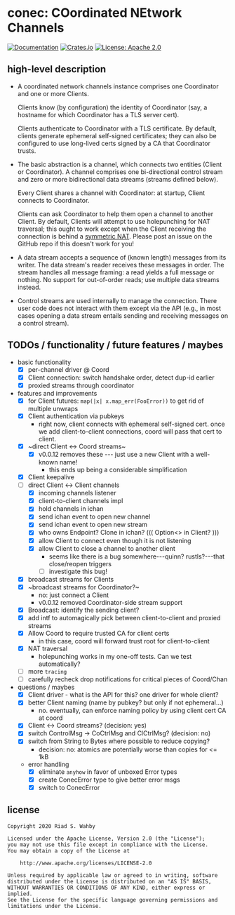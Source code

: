 # conec: COordinated NEtwork Channels

[![Documentation](https://docs.rs/conec/badge.svg)](https://docs.rs/conec/)
[![Crates.io](https://img.shields.io/crates/v/conec.svg)](https://crates.io/crates/conec)
[![License: Apache 2.0](https://img.shields.io/badge/License-Apache%202.0-blue.svg)](LICENSE-APACHE)

## high-level description

- A coordinated network channels instance comprises one Coordinator
  and one or more Clients.

  Clients know (by configuration) the identity of Coordinator (say,
  a hostname for which Coordinator has a TLS server cert).

  Clients authenticate to Coordinator with a TLS certificate.
  By default, clients generate ephemeral self-signed certificates;
  they can also be configured to use long-lived certs signed by a
  CA that Coordinator trusts.

- The basic abstraction is a channel, which connects two entities
  (Client or Coordinator). A channel comprises one bi-directional
  control stream and zero or more bidirectional data streams
  (streams defined below).

  Every Client shares a channel with Coordinator: at startup, Client
  connects to Coordinator.

  Clients can ask Coordinator to help them open a channel to another
  Client.  By default, Clients will attempt to use holepunching for
  NAT traversal; this ought to work except when the Client receiving
  the connection is behind a
  [symmetric NAT](https://en.wikipedia.org/wiki/Network_address_translation#Methods_of_translation).
  Please post an issue on the GitHub repo if this doesn't work for you!

- A data stream accepts a sequence of (known length) messages from
  its writer. The data stream's reader receives these messages
  in order. The stream handles all message framing: a read yields
  a full message or nothing. No support for out-of-order reads;
  use multiple data streams instead.

- Control streams are used internally to manage the connection.
  There user code does not interact with them except via the API
  (e.g., in most cases opening a data stream entails sending and
  receiving messages on a control stream).

## TODOs / functionality / future features / maybes

- basic functionality
    - [x] per-channel driver @ Coord
    - [x] Client connection: switch handshake order, detect dup-id earlier
    - [x] proxied streams through coordinator
- features and improvements
    - [x] for Client futures: `map(|x| x.map_err(FooError))` to get rid of multiple unwraps
    - [x] Client authentication via pubkeys
        - right now, client connects with ephemeral self-signed cert. once we
          add client-to-client connections, coord will pass that cert to client.
    - [x] ~direct Client <-> Coord streams~
        - [x] v0.0.12 removes these --- just use a new Client with a well-known name!
            - this ends up being a considerable simplification
    - [x] Client keepalive
    - [ ] direct Client <-> Client channels
        - [x] incoming channels listener
        - [x] client-to-client channels impl
        - [x] hold channels in ichan
        - [x] send ichan event to open new channel
        - [x] send ichan event to open new stream
        - [x] who owns Endpoint? Clone in ichan? ((( Option<> in Client? )))
        - [x] allow Client to connect even though it is not listening
        - [x] allow Client to close a channel to another client
            - seems like there is a bug somewhere---quinn? rustls?---that close/reopen triggers
            - [ ] investigate this bug!
    - [x] broadcast streams for Clients
    - [x] ~broadcast streams for Coordinator?~
        - no: just connect a Client
        - v0.0.12 removed Coordinator-side stream support
    - [x] Broadcast: identify the sending client?
    - [x] add intf to automagically pick between client-to-client and proxied streams
    - [x] Allow Coord to require trusted CA for client certs
        - in this case, coord will forward trust root for client-to-client
    - [x] NAT traversal
        - holepunching works in my one-off tests. Can we test automatically?
    - [ ] more `tracing`
    - [ ] carefully recheck drop notifications for critical pieces of Coord/Chan
- questions / maybes
    - [x] Client driver - what is the API for this? one driver for whole client?
    - [x] better Client naming (name by pubkey? but only if not ephemeral...)
        - no. eventually, can enforce naming policy by using client cert CA at coord
    - [x] Client <-> Coord streams? (decision: yes)
    - [x] switch ControlMsg -> CoCtrlMsg and ClCtrlMsg? (decision: no)
    - [x] switch from String to Bytes where possible to reduce copying?
        - decision: no: atomics are potentially worse than copies for <= 1kB
    - error handling
        - [x] eliminate `anyhow` in favor of unboxed Error types
        - [x] create ConecError type to give better error msgs
        - [x] switch to ConecError

## license

    Copyright 2020 Riad S. Wahby

    Licensed under the Apache License, Version 2.0 (the "License");
    you may not use this file except in compliance with the License.
    You may obtain a copy of the License at

        http://www.apache.org/licenses/LICENSE-2.0

    Unless required by applicable law or agreed to in writing, software
    distributed under the License is distributed on an "AS IS" BASIS,
    WITHOUT WARRANTIES OR CONDITIONS OF ANY KIND, either express or implied.
    See the License for the specific language governing permissions and
    limitations under the License.
